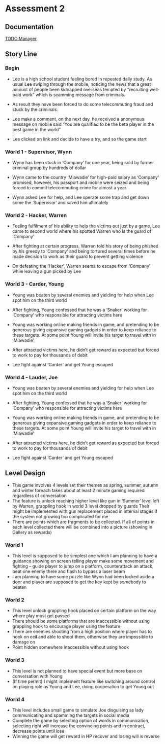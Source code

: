 # Assessment 2

## Documentation

[TODO Manager](addons/Todo_Manager/README.md)

## Story Line

### Begin

* Lee is a high school student feeling bored in repeated daily study. As usual Lee swiping through the mobile, noticing the news that a great amount of people been kidnapped overseas tempted by “recruiting well-paid work” which is scamming message from criminals. 

* As result they have been forced to do some telecommuting fraud and stuck by the criminals. 

* Lee make a comment, on the next day, he received a anonymous message on mobile said “You are qualified to be the beta player in the best game in the world”

* Lee clicked on link and decide to have a try, and so the game start

### World 1 - Supervisor, Wynn

* Wynn has been stuck in ‘Company’ for one year, being sold by former criminal group by hundreds of dollar

* Wynn came to the country ‘Miawadie’ for high-paid salary as ‘Company’ promised, however, his passport and mobile were seized and being forced to commit telecommuting crime for almost a year.

* Wynn asked Lee for help, and Lee operate some trap and get down some the ‘Supervisor’ and saved him ultimately

### World 2 - Hacker, Warren

* Feeling fulfilment of his ability to help the victims out just by a game, Lee came to second world where his spotted Warren who is the guard of ‘Company’

* After fighting at certain progress, Warren told his story of being phished by his greedy to ‘Company’ and being tortured several times before he made decision to work as their guard to prevent getting violence

* On defeating the ‘Hacker’, Warren seems to escape from ‘Company’ while leaving a gun picked by Lee

### World 3 - Carder, Young

* Young was beaten by several enemies and yielding for help when Lee spot him on the third world

* After fighting, Young confessed that he was a ‘Snaker’ working for ‘Company’ who responsible for attracting victims here

* Young was working online making friends in game, and pretending to be generous giving expansive gaming gadgets in order to keep reliance to these targets. At some point Young will invite his target to travel with in ‘Miawadie’ 

* After attracted victims here, he didn’t get reward as expected but forced to work to pay for thousands of debit

* Lee fight against ‘Carder’ and get Young escaped

### World 4 - Lauder, Joe

* Young was beaten by several enemies and yielding for help when Lee spot him on the third world

* After fighting, Young confessed that he was a ‘Snaker’ working for ‘Company’ who responsible for attracting victims here

* Young was working online making friends in game, and pretending to be generous giving expansive gaming gadgets in order to keep reliance to these targets. At some point Young will invite his target to travel with in ‘Miawadie’ 

* After attracted victims here, he didn’t get reward as expected but forced to work to pay for thousands of debit

* Lee fight against ‘Carder’ and get Young escaped

## Level Design

* This game involves 4 levels set their themes as spring, summer, autumn and winter foreach takes about at least 2 minute gaming required regardless of conversation
* The feature is unlock reaching higher level like gun in ‘Summer’ level left by Warren, grappling hook in world 3 level dropped by guards
Their might be implemented with gun replacement placed in interval stages if the system not growing too complicated for me
* There are points which are fragments to be collected. If all of points in each level collected there will be combined into a picture (showing in Gallery as rewards)

### World 1

* This level is supposed to be simplest one which I am planning to have a guidance showing on screen telling player make some movement and fighting – guide player to jump on a platform, counterattack an attack, beat one enemy there and flash to bypass a laser beam
* I am planning to have some puzzle like Wynn had been locked aside a door and player are supposed to get the key kept by somebody to beaten

### World 2

* This level unlock grappling hook placed on certain platform on the  way where play must get passed 
* There should be some platforms that are inaccessible without using grappling hook to encourage player using the feature
* There are enemies shooting from a high position where player has to hook on ceil and able to shoot them, otherwise they are impossible to damage on
* Point hidden somewhere inaccessible without using hook

### World 3

* This level is not planned to have special event but more base on conversation with Young
* (If time permit) I might implement feature like switching around control on playing role as Young and Lee, doing cooperation to get Young out

### World 4

* This level includes small game to simulate Joe disguising as lady communicating and spamming the targets in social media
* Complete the game by selecting option of words in communication, selecting right will increase the convincing points and in contract, decrease points until lose
* Winning the game will get reward in HP recover and losing will is reverse
